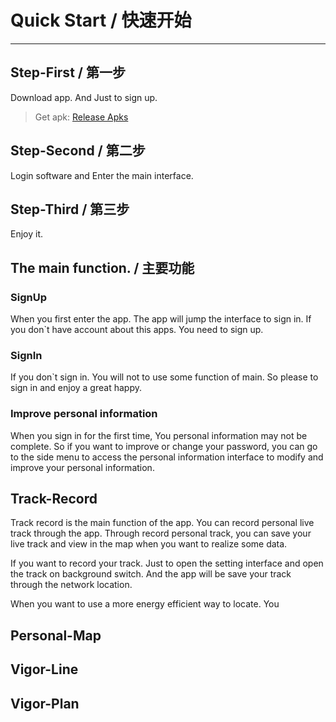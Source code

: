 # Quick Start / 快速开始
---
## Step-First / 第一步

Download app. And Just to sign up.

>Get apk: [Release Apks](https://raw.githubusercontent.com/songtianlun/PlanAssistant/master/app/release/app-release.apk)

## Step-Second / 第二步

Login software and Enter the main interface.

## Step-Third / 第三步

Enjoy it.

## The main function. / 主要功能

### SignUp

When you first enter the app. The app will jump the interface to sign in. If you don`t have account about this apps. You need to sign up.

### SignIn

If you don`t sign in. You will not to use some function of main. So please to sign in and enjoy a great happy.

### Improve personal information

When you sign in for the first time, You personal information may not be complete. So if you want to improve or change your password, you can go to the side menu to access the personal information interface to modify and improve your personal information.

## Track-Record

Track record is the main function of the app. You can record personal live track through the app. Through record personal track, you can save your live track and view in the map when you want to realize some data.

If you want to record your track. Just to open the setting interface and open the track on background switch. And the app will be save your track through the network location.

When you want to use a more energy efficient way to locate. You 

## Personal-Map

## Vigor-Line

## Vigor-Plan